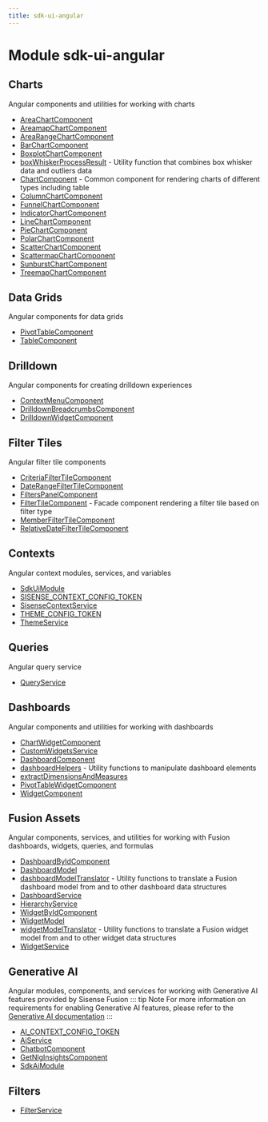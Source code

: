 ```yaml
---
title: sdk-ui-angular
---
```


# Module sdk-ui-angular

## Charts

Angular components and utilities for working with charts

- [AreaChartComponent](charts/class.AreaChartComponent.md)
- [AreamapChartComponent](charts/class.AreamapChartComponent.md)
- [AreaRangeChartComponent](charts/class.AreaRangeChartComponent.md)
- [BarChartComponent](charts/class.BarChartComponent.md)
- [BoxplotChartComponent](charts/class.BoxplotChartComponent.md)
- [boxWhiskerProcessResult](charts/function.boxWhiskerProcessResult.md) - Utility function that combines box whisker data and outliers data
- [ChartComponent](charts/class.ChartComponent.md) - Common component for rendering charts of different types including table
- [ColumnChartComponent](charts/class.ColumnChartComponent.md)
- [FunnelChartComponent](charts/class.FunnelChartComponent.md)
- [IndicatorChartComponent](charts/class.IndicatorChartComponent.md)
- [LineChartComponent](charts/class.LineChartComponent.md)
- [PieChartComponent](charts/class.PieChartComponent.md)
- [PolarChartComponent](charts/class.PolarChartComponent.md)
- [ScatterChartComponent](charts/class.ScatterChartComponent.md)
- [ScattermapChartComponent](charts/class.ScattermapChartComponent.md)
- [SunburstChartComponent](charts/class.SunburstChartComponent.md)
- [TreemapChartComponent](charts/class.TreemapChartComponent.md)

## Data Grids

Angular components for data grids

- [PivotTableComponent](data-grids/class.PivotTableComponent.md) <Badge type="beta" text="Beta" />
- [TableComponent](data-grids/class.TableComponent.md)

## Drilldown

Angular components for creating drilldown experiences

- [ContextMenuComponent](drilldown/class.ContextMenuComponent.md)
- [DrilldownBreadcrumbsComponent](drilldown/class.DrilldownBreadcrumbsComponent.md)
- [DrilldownWidgetComponent](drilldown/class.DrilldownWidgetComponent.md)

## Filter Tiles

Angular filter tile components

- [CriteriaFilterTileComponent](filter-tiles/class.CriteriaFilterTileComponent.md)
- [DateRangeFilterTileComponent](filter-tiles/class.DateRangeFilterTileComponent.md)
- [FiltersPanelComponent](filter-tiles/class.FiltersPanelComponent.md)
- [FilterTileComponent](filter-tiles/class.FilterTileComponent.md) - Facade component rendering a filter tile based on filter type
- [MemberFilterTileComponent](filter-tiles/class.MemberFilterTileComponent.md)
- [RelativeDateFilterTileComponent](filter-tiles/class.RelativeDateFilterTileComponent.md)

## Contexts

Angular context modules, services, and variables

- [SdkUiModule](contexts/class.SdkUiModule.md)
- [SISENSE\_CONTEXT\_CONFIG\_TOKEN](contexts/variable.SISENSE_CONTEXT_CONFIG_TOKEN.md)
- [SisenseContextService](contexts/class.SisenseContextService.md)
- [THEME\_CONFIG\_TOKEN](contexts/variable.THEME_CONFIG_TOKEN.md)
- [ThemeService](contexts/class.ThemeService.md)

## Queries

Angular query service

- [QueryService](queries/class.QueryService.md)

## Dashboards

Angular components and utilities for working with dashboards

- [ChartWidgetComponent](dashboards/class.ChartWidgetComponent.md)
- [CustomWidgetsService](dashboards/class.CustomWidgetsService.md)
- [DashboardComponent](dashboards/class.DashboardComponent.md)
- [dashboardHelpers](dashboards/namespace.dashboardHelpers/index.md) - Utility functions to manipulate dashboard elements
- [extractDimensionsAndMeasures](dashboards/function.extractDimensionsAndMeasures.md)
- [PivotTableWidgetComponent](dashboards/class.PivotTableWidgetComponent.md) <Badge type="beta" text="Beta" />
- [WidgetComponent](dashboards/class.WidgetComponent.md)

## Fusion Assets

Angular components, services, and utilities for working with Fusion dashboards, widgets, queries, and formulas

- [DashboardByIdComponent](fusion-assets/class.DashboardByIdComponent.md) <Badge type="fusionEmbed" text="Fusion Embed" />
- [DashboardModel](fusion-assets/interface.DashboardModel.md) <Badge type="fusionEmbed" text="Fusion Embed" />
- [dashboardModelTranslator](fusion-assets/namespace.dashboardModelTranslator/index.md) <Badge type="fusionEmbed" text="Fusion Embed" /> - Utility functions to translate a Fusion dashboard model from and to other dashboard data structures
- [DashboardService](fusion-assets/class.DashboardService.md) <Badge type="fusionEmbed" text="Fusion Embed" />
- [HierarchyService](fusion-assets/class.HierarchyService.md) <Badge type="fusionEmbed" text="Fusion Embed" />
- [WidgetByIdComponent](fusion-assets/class.WidgetByIdComponent.md) <Badge type="fusionEmbed" text="Fusion Embed" />
- [WidgetModel](fusion-assets/interface.WidgetModel.md) <Badge type="fusionEmbed" text="Fusion Embed" />
- [widgetModelTranslator](fusion-assets/namespace.widgetModelTranslator/index.md) <Badge type="fusionEmbed" text="Fusion Embed" /> - Utility functions to translate a Fusion widget model from and to other widget data structures
- [WidgetService](fusion-assets/class.WidgetService.md) <Badge type="fusionEmbed" text="Fusion Embed" />

## Generative AI

Angular modules, components, and services for working with Generative AI features provided by Sisense Fusion
::: tip Note
For more information on requirements for enabling Generative AI features, please refer to the [Generative AI documentation](https://docs.sisense.com/main/SisenseLinux/genai.htm)
:::

- [AI\_CONTEXT\_CONFIG\_TOKEN](generative-ai/variable.AI_CONTEXT_CONFIG_TOKEN.md)
- [AiService](generative-ai/class.AiService.md)
- [ChatbotComponent](generative-ai/class.ChatbotComponent.md)
- [GetNlgInsightsComponent](generative-ai/class.GetNlgInsightsComponent.md)
- [SdkAiModule](generative-ai/class.SdkAiModule.md)

## Filters

- [FilterService](filters/class.FilterService.md)
